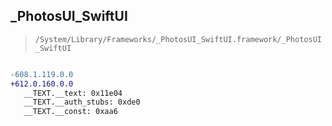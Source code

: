 ## _PhotosUI_SwiftUI

> `/System/Library/Frameworks/_PhotosUI_SwiftUI.framework/_PhotosUI_SwiftUI`

```diff

-608.1.119.0.0
+612.0.160.0.0
   __TEXT.__text: 0x11e04
   __TEXT.__auth_stubs: 0xde0
   __TEXT.__const: 0xaa6

```
